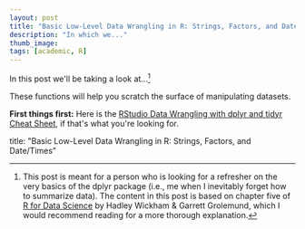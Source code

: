 ```yaml
---
layout: post
title: "Basic Low-Level Data Wrangling in R: Strings, Factors, and Date/Time"
description: "In which we..."
thumb_image: 
tags: [academic, R]
---
```


In this post we'll be taking a look at...[^1]

[^1]: This post is meant for a person who is looking for a refresher on the very basics of the dplyr package (i.e., me when I inevitably forget how to summarize data). The content in this post is based on chapter five of [R for Data Science](https://r4ds.had.co.nz/index.html) by Hadley Wickham & Garrett Grolemund, which I would recommend reading for a more thorough explanation.

These functions will help you scratch the surface of manipulating datasets.

**First things first:** Here is the [RStudio Data Wrangling with dplyr and tidyr Cheat Sheet](https://rstudio.com/wp-content/uploads/2015/02/data-wrangling-cheatsheet.pdf), if that's what you're looking for.

title: "Basic Low-Level Data Wrangling in R: Strings, Factors, and Date/Times"
